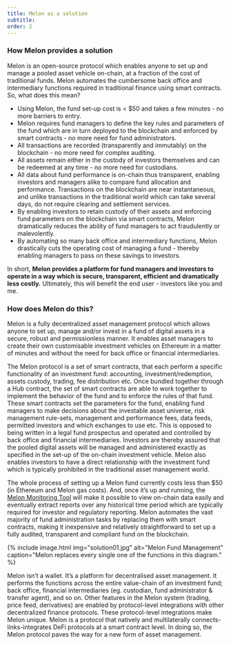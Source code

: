 ```yaml
---
title: Melon as a solution
subtitle: 
order: 2
---
```


### How Melon provides a solution 

Melon is an open-source protocol which enables anyone to set up and manage a pooled asset vehicle on-chain, at a fraction of the cost of traditional funds. Melon automates the cumbersome back office and intermediary functions required in traditional finance using smart contracts. So, what does this mean? 


- Using Melon, the fund set-up cost is < $50 and takes a few minutes - no more barriers to entry.
- Melon requires fund managers to define the key rules and parameters of the fund which are in turn deployed to the blockchain and enforced by smart contracts - no more need for fund administrators.
- All transactions are recorded (transparently and immutably) on the blockchain - no more need for complex auditing.
- All assets remain either in the custody of investors themselves and can be redeemed at any time - no more need for custodians.
- All data about fund performance is on-chain thus transparent, enabling investors and managers alike to compare fund allocation and performance. 
Transactions on the blockchain are near instantaneous, and unlike transactions in the traditional world which can take several days, do not require clearing and settlement services.  
- By enabling investors to retain custody of their assets and enforcing fund parameters on the blockchain via smart contracts, Melon dramatically reduces the ability of fund managers to act fraudulently or malevolently. 
- By automating so many back office and intermediary functions, Melon drastically cuts the operating cost of managing a fund - thereby enabling managers to pass on these savings to investors. 


In short, **Melon provides a platform for fund managers and investors to operate in a way which is secure, transparent, efficient and dramatically less costly.** Ultimately, this will benefit the end user - investors like you and me. 

### How does Melon do this? 

Melon is a fully decentralized asset management protocol which allows anyone to set up, manage and/or invest in a fund of digital assets in a secure, robust and permissionless manner. It enables asset managers to create their own customisable investment vehicles on Ethereum in a matter of minutes and without the need for back office or financial intermediaries.

The Melon protocol is a set of smart contracts, that each perform a specific functionality of an investment fund: accounting, investment/redemption, assets custody, trading, fee distribution etc. Once bundled together through a Hub contract, the set of smart contracts are able to work together to implement the behavior of the fund and to enforce the rules of that fund. These smart contracts set the parameters for the fund, enabling fund managers to make decisions about the investable asset universe, risk management rule-sets, management and performance fees, data feeds, permitted investors and which exchanges to use etc.  This is opposed to being written in a legal fund prospectus and operated and controlled by back office and financial intermediaries. Investors are thereby assured that the pooled digital assets will be managed and administered exactly as specified in the set-up of the on-chain investment vehicle. Melon also enables investors to have a direct relationship with the investment fund which is typically prohibited in the traditional asset management world.

The whole process of setting up a Melon fund currently costs less than $50 (in Ethereum and Melon gas costs). And, once it’s up and running, the [Melon Monitoring Tool](http://monitoring.melon.network/#/engine) will make it possible to view on-chain data easily and eventually extract reports over any historical time period which are typically required for investor and regulatory reporting. Melon automates the vast majority of fund administration tasks by replacing them with smart contracts, making it inexpensive and relatively straightforward to set up a fully audited, transparent and compliant fund on the blockchain. 

{% include image.html img="solution01.jpg" alt="Melon Fund Management" caption="Melon replaces every single one of the functions in this diagram." %}

Melon isn’t a wallet. It’s a platform for decentralised asset management. It performs the functions across the entire value-chain of an investment fund; back office, financial intermediaries (eg. custodian, fund administrator & transfer agent), and so on. Other features in the Melon system (trading, price feed, derivatives) are enabled by protocol-level integrations with other decentralized finance protocols. These protocol-level integrations make Melon unique. Melon is a protocol that natively and multilaterally connects-links-integrates DeFi protocols at a smart contract level. In doing so, the Melon protocol paves the way for a new form of asset management.

